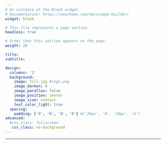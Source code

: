 ```yaml
---
# An instance of the Blank widget.
# Documentation: https://wowchemy.com/docs/page-builder/
widget: blank

# This file represents a page section.
headless: true

# Order that this section appears on the page.
weight: 20

title:
subtitle:

design:
  columns: '1'
  background:
    image: fill.jpg #logo.png
    image_darken: 0
    image_parallax: false
    image_position: center
    image_size: contain 
    text_color_light: true
  spacing:
    padding: ['0', '0', '0', '0'] #['20px', '0', '20px', '0']
advanced:
  #css_class: fullscreen
   css_class: no-background
---
```


<style>
.no-background {
  background: none !important;
  padding: 0 !important;
  margin: 0 !important;
  min-height: 0 !important;
  height: auto !important;
}
</style>



---

